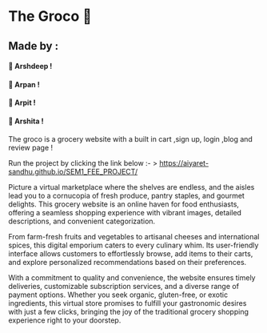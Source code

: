 # The Groco 🛒
## Made by :
#### 🌟 Arshdeep ! 
#### 🌟 Arpan !
#### 🌟 Arpit !
#### 🌟 Arshita !


The groco is a grocery website with a built in cart ,sign up, login ,blog and review page !

Run the project by clicking the link below :- > 
https://aiyaret-sandhu.github.io/SEM1_FEE_PROJECT/

Picture a virtual marketplace where the shelves are endless, and the aisles lead you to a cornucopia of fresh produce, pantry staples, and gourmet delights. This grocery website is an online haven for food enthusiasts, offering a seamless shopping experience with vibrant images, detailed descriptions, and convenient categorization.

From farm-fresh fruits and vegetables to artisanal cheeses and international spices, this digital emporium caters to every culinary whim. Its user-friendly interface allows customers to effortlessly browse, add items to their carts, and explore personalized recommendations based on their preferences.

With a commitment to quality and convenience, the website ensures timely deliveries, customizable subscription services, and a diverse range of payment options. Whether you seek organic, gluten-free, or exotic ingredients, this virtual store promises to fulfill your gastronomic desires with just a few clicks, bringing the joy of the traditional grocery shopping experience right to your doorstep.
